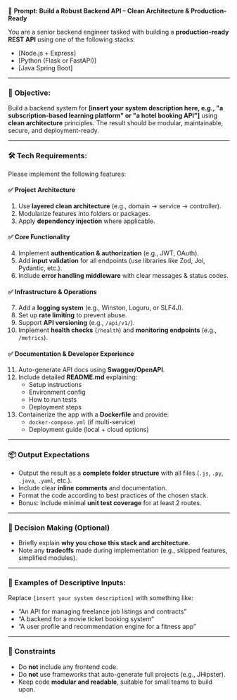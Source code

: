 🧠 **Prompt: Build a Robust Backend API – Clean Architecture & Production-Ready**

You are a senior backend engineer tasked with building a **production-ready REST API** using one of the following stacks:

- [Node.js + Express]
- [Python (Flask or FastAPI)]
- [Java Spring Boot]

---

### 🎯 Objective:
Build a backend system for **[insert your system description here, e.g., "a subscription-based learning platform" or "a hotel booking API"]** using **clean architecture** principles. The result should be modular, maintainable, secure, and deployment-ready.

---

### 🛠️ Tech Requirements:

Please implement the following features:

#### ✅ Project Architecture
1. Use **layered clean architecture** (e.g., domain → service → controller).
2. Modularize features into folders or packages.
3. Apply **dependency injection** where applicable.

#### ✅ Core Functionality
4. Implement **authentication & authorization** (e.g., JWT, OAuth).
5. Add **input validation** for all endpoints (use libraries like Zod, Joi, Pydantic, etc.).
6. Include **error handling middleware** with clear messages & status codes.

#### ✅ Infrastructure & Operations
7. Add a **logging system** (e.g., Winston, Loguru, or SLF4J).
8. Set up **rate limiting** to prevent abuse.
9. Support **API versioning** (e.g., `/api/v1/`).
10. Implement **health checks** (`/health`) and **monitoring endpoints** (e.g., `/metrics`).

#### ✅ Documentation & Developer Experience
11. Auto-generate API docs using **Swagger/OpenAPI**.
12. Include detailed **README.md** explaining:
    - Setup instructions
    - Environment config
    - How to run tests
    - Deployment steps
13. Containerize the app with a **Dockerfile** and provide:
    - `docker-compose.yml` (if multi-service)
    - Deployment guide (local + cloud options)

---

### 📦 Output Expectations

- Output the result as a **complete folder structure** with all files (`.js`, `.py`, `.java`, `.yaml`, etc.).
- Include clear **inline comments** and documentation.
- Format the code according to best practices of the chosen stack.
- Bonus: Include minimal **unit test coverage** for at least 2 routes.

---

### 🧠 Decision Making (Optional)

- Briefly explain **why you chose this stack and architecture.**
- Note any **tradeoffs** made during implementation (e.g., skipped features, simplified modules).

---

### 🧪 Examples of Descriptive Inputs:
Replace `[insert your system description]` with something like:
- “An API for managing freelance job listings and contracts”
- “A backend for a movie ticket booking system”
- “A user profile and recommendation engine for a fitness app”

---

### 🧯 Constraints
- Do **not** include any frontend code.
- Do **not** use frameworks that auto-generate full projects (e.g., JHipster).
- Keep code **modular and readable**, suitable for small teams to build upon.

